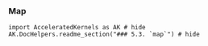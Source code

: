 ### Map

```@example
import AcceleratedKernels as AK # hide
AK.DocHelpers.readme_section("### 5.3. `map`") # hide
```
